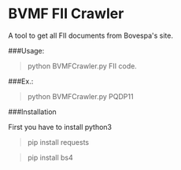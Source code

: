 BVMF FII Crawler
===================

A tool to get all FII documents from Bovespa's site.

###Usage:

>python BVMFCrawler.py FII code.

###Ex.:

>python BVMFCrawler.py PQDP11

###Installation

First you have to install python3

>pip install requests

>pip install bs4
